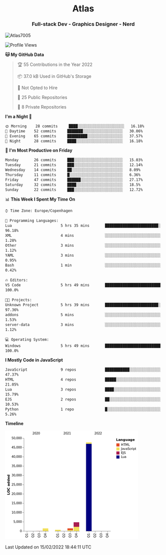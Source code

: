 <h1 align="center">Atlas</h1>
<h3 align="center">Full-stack Dev - Graphics Designer - Nerd</h3>

<p><img align="center" src="https://github-readme-stats.vercel.app/api/top-langs?username=Atlas7005&show_icons=true&locale=en&layout=compact" alt="Atlas7005" /></p>

<!--START_SECTION:waka-->
![Profile Views](http://img.shields.io/badge/Profile%20Views-33-blue)

**🐱 My GitHub Data** 

> 🏆 55 Contributions in the Year 2022
 > 
> 📦 37.0 kB Used in GitHub's Storage 
 > 
> 🚫 Not Opted to Hire
 > 
> 📜 25 Public Repositories 
 > 
> 🔑 8 Private Repositories  
 > 
**I'm a Night 🦉** 

```text
🌞 Morning    28 commits     ████░░░░░░░░░░░░░░░░░░░░░   16.18% 
🌆 Daytime    52 commits     ███████░░░░░░░░░░░░░░░░░░   30.06% 
🌃 Evening    65 commits     █████████░░░░░░░░░░░░░░░░   37.57% 
🌙 Night      28 commits     ████░░░░░░░░░░░░░░░░░░░░░   16.18%

```
📅 **I'm Most Productive on Friday** 

```text
Monday       26 commits     ███░░░░░░░░░░░░░░░░░░░░░░   15.03% 
Tuesday      21 commits     ███░░░░░░░░░░░░░░░░░░░░░░   12.14% 
Wednesday    14 commits     ██░░░░░░░░░░░░░░░░░░░░░░░   8.09% 
Thursday     11 commits     █░░░░░░░░░░░░░░░░░░░░░░░░   6.36% 
Friday       47 commits     ██████░░░░░░░░░░░░░░░░░░░   27.17% 
Saturday     32 commits     ████░░░░░░░░░░░░░░░░░░░░░   18.5% 
Sunday       22 commits     ███░░░░░░░░░░░░░░░░░░░░░░   12.72%

```


📊 **This Week I Spent My Time On** 

```text
⌚︎ Time Zone: Europe/Copenhagen

💬 Programming Languages: 
Lua                      5 hrs 35 mins       ████████████████████████░   96.18% 
XML                      4 mins              ░░░░░░░░░░░░░░░░░░░░░░░░░   1.28% 
Other                    3 mins              ░░░░░░░░░░░░░░░░░░░░░░░░░   1.12% 
YAML                     3 mins              ░░░░░░░░░░░░░░░░░░░░░░░░░   0.95% 
Bash                     1 min               ░░░░░░░░░░░░░░░░░░░░░░░░░   0.42%

🔥 Editors: 
VS Code                  5 hrs 49 mins       █████████████████████████   100.0%

🐱‍💻 Projects: 
Unknown Project          5 hrs 39 mins       ████████████████████████░   97.36% 
addons                   5 mins              ░░░░░░░░░░░░░░░░░░░░░░░░░   1.53% 
server-data              3 mins              ░░░░░░░░░░░░░░░░░░░░░░░░░   1.12%

💻 Operating System: 
Windows                  5 hrs 49 mins       █████████████████████████   100.0%

```

**I Mostly Code in JavaScript** 

```text
JavaScript               9 repos             ███████████░░░░░░░░░░░░░░   47.37% 
HTML                     4 repos             █████░░░░░░░░░░░░░░░░░░░░   21.05% 
Lua                      3 repos             ████░░░░░░░░░░░░░░░░░░░░░   15.79% 
EJS                      2 repos             ██░░░░░░░░░░░░░░░░░░░░░░░   10.53% 
Python                   1 repo              █░░░░░░░░░░░░░░░░░░░░░░░░   5.26%

```


**Timeline**

![Chart not found](https://raw.githubusercontent.com/Atlas7005/Atlas7005/master/charts/bar_graph.png) 


 Last Updated on 15/02/2022 18:44:11 UTC
<!--END_SECTION:waka-->
